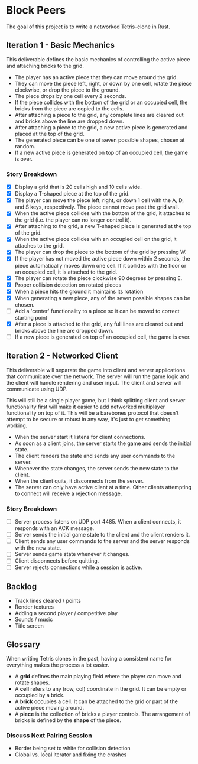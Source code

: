 # Block Peers

The goal of this project is to write a networked Tetris-clone in Rust.

## Iteration 1 - Basic Mechanics

This deliverable defines the basic mechanics of controlling the active piece and attaching bricks to the grid.

* The player has an active piece that they can move around the grid.
* They can move the piece left, right, or down by one cell, rotate the piece clockwise, or drop the piece to the ground.
* The piece drops by one cell every 2 seconds.
* If the piece collides with the bottom of the grid or an occupied cell, the bricks from the piece are copied to the cells.
* After attaching a piece to the grid, any complete lines are cleared out and bricks above the line are dropped down.
* After attaching a piece to the grid, a new active piece is generated and placed at the top of the grid.
* The generated piece can be one of seven possible shapes, chosen at random.
* If a new active piece is generated on top of an occupied cell, the game is over.

### Story Breakdown

* [x] Display a grid that is 20 cells high and 10 cells wide.
* [x] Display a T-shaped piece at the top of the grid.
* [x] The player can move the piece left, right, or down 1 cell with the A, D, and S keys, respectively. The piece cannot move past the grid wall.
* [x] When the active piece collides with the bottom of the grid, it attaches to the grid (i.e. the player can no longer control it).
* [x] After attaching to the grid, a new T-shaped piece is generated at the top of the grid.
* [x] When the active piece collides with an occupied cell on the grid, it attaches to the grid.
* [x] The player can drop the piece to the bottom of the grid by pressing W.
* [x] If the player has not moved the active piece down within 2 seconds, the piece automatically moves down one cell. If it collides with the floor or an occupied cell, it is attached to the grid.
* [x] The player can rotate the piece clockwise 90 degrees by pressing E.
* [x] Proper collision detection on rotated pieces
* [x] When a piece hits the ground it maintains its rotation
* [x] When generating a new piece, any of the seven possible shapes can be chosen.
* [ ] Add a 'center' functionality to a piece so it can be moved to correct starting point
* [x] After a piece is attached to the grid, any full lines are cleared out and bricks above the line are dropped down.
* [ ] If a new piece is generated on top of an occupied cell, the game is over.

## Iteration 2 - Networked Client

This deliverable will separate the game into client and server applications that communicate over the network. The server will run the game logic and the client will handle rendering and user input. The client and server will communicate using UDP.

This will still be a single player game, but I think splitting client and server functionality first will make it easier to add networked multiplayer functionality on top of it. This will be a barebones protocol that doesn't attempt to be secure or robust in any way, it's just to get something working.

* When the server start it listens for client connections.
* As soon as a client joins, the server starts the game and sends the initial state.
* The client renders the state and sends any user commands to the server.
* Whenever the state changes, the server sends the new state to the client.
* When the client quits, it disconnects from the server.
* The server can only have active client at a time. Other clients attempting to connect will receive a rejection message.

### Story Breakdown

* [ ] Server process listens on UDP port 4485. When a client connects, it responds with an ACK message.
* [ ] Server sends the initial game state to the client and the client renders it.
* [ ] Client sends any user commands to the server and the server responds with the new state.
* [ ] Server sends game state whenever it changes.
* [ ] Client disconnects before quitting.
* [ ] Server rejects connections while a session is active.

## Backlog

* Track lines cleared / points
* Render textures
* Adding a second player / competitive play
* Sounds / music
* Title screen

## Glossary

When writing Tetris clones in the past, having a consistent name for everything makes the process a lot easier.

* A **grid** defines the main playing field where the player can move and rotate shapes.
* A **cell** refers to any (row, col) coordinate in the grid. It can be empty or occupied by a brick.
* A **brick** occupies a cell. It can be attached to the grid or part of the active piece moving around.
* A **piece** is the collection of bricks a player controls. The arrangement of bricks is defined by the **shape** of the piece.

### Discuss Next Pairing Session

* Border being set to white for collision detection
* Global vs. local iterator and fixing the crashes
